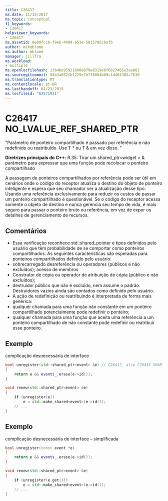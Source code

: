 ```yaml
---
title: C26417
ms.date: 11/15/2017
ms.topic: conceptual
f1_keywords:
- C26417
helpviewer_keywords:
- C26417
ms.assetid: 0e09fcc6-f9eb-4404-b51e-5815705c6afb
author: mikeblome
ms.author: mblome
manager: jillfra
ms.workload:
- multiple
ms.openlocfilehash: 13b46e95921600e879a8319e6f6827465e3aa882
ms.sourcegitcommit: 94b3a052fb1229c7e7f8804b09c1d403385c7630
ms.translationtype: MT
ms.contentlocale: pt-BR
ms.lasthandoff: 04/23/2019
ms.locfileid: "62571931"
---
```

# <a name="c26417-nolvaluerefsharedptr"></a>C26417 NO_LVALUE_REF_SHARED_PTR
"Parâmetro de ponteiro compartilhado é passado por referência e não redefinido ou reatribuído. Use T * ou T & em vez disso. "

**Diretrizes principais do C++**: R.35: Tirar um shared_ptr\<widget > & parâmetro para expressar que uma função pode recolocar o ponteiro compartilhado

A passagem de ponteiros compartilhados por referência pode ser útil em cenários onde o código do receptor atualiza o destino do objeto de ponteiro inteligente e espera que seu chamador ver a atualização desse tipo. Usando uma referência exclusivamente para reduzir os custos de passar um ponteiro compartilhado é questionável. Se o código do receptor acessa somente o objeto de destino e nunca gerencia seu tempo de vida, é mais seguro para passar o ponteiro bruto ou referência, em vez de expor os detalhes de gerenciamento de recursos.

## <a name="remarks"></a>Comentários
- Essa verificação reconhece std::shared_pointer e tipos definidos pelo usuário que têm probabilidade de se comportar como ponteiros compartilhados. As seguintes características são esperadas para ponteiros compartilhados definido pelo usuário:
- sobrecarregado desreferência ou operadores (públicos e não excluídos); acesso de membros
- Construtor de cópia ou operador de atribuição de cópia (público e não excluídos);
- destruidor público que não é excluído, nem assume o padrão. Destruidores vazios ainda são contados como definido pelo usuário.
- A ação de redefinição ou reatribuindo é interpretada de forma mais genérica:
- qualquer chamada para uma função não constante em um ponteiro compartilhado potencialmente pode redefinir o ponteiro;
- qualquer chamada para uma função que aceita uma referência a um ponteiro compartilhado de não constante pode redefinir ou reatribuir esse ponteiro.

## <a name="example"></a>Exemplo
complicação desnecessária de interface

```cpp
bool unregister(std::shared_ptr<event> &e) // C26417, also C26415 SMART_PTR_NOT_NEEDED
{
    return e && events_.erase(e->id());
}

void renew(std::shared_ptr<event> &e)
{
    if (unregister(e))
        e = std::make_shared<event>(e->id());
    // ...
}
```

## <a name="example"></a>Exemplo
complicação desnecessária de interface – simplificada

```cpp
bool unregister(const event *e)
{
    return e && events_.erase(e->id());
}

void renew(std::shared_ptr<event> &e)
{
    if (unregister(e.get()))
        e = std::make_shared<event>(e->id());
    // ...
}
```

